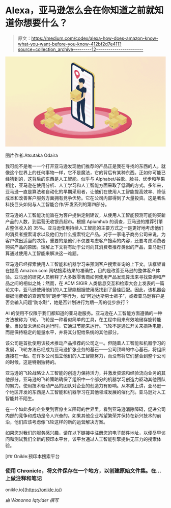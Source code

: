 # Alexa，亚马逊怎么会在你知道之前就知道你想要什么？

> 原文：<https://medium.com/codex/alexa-how-does-amazon-know-what-you-want-before-you-know-412bf2d7e411?source=collection_archive---------12----------------------->

![](img/c08ac5364a3d20a2d7e4c188b9be6fbc.png)

图片作者:Atsutaka Odaira

我可能不是唯一一个打开亚马逊发现他们推荐的产品正是我在寻找的东西的人。就像这个世界上的任何事物一样，它不是魔法，它的背后有某种东西。正如你可能已经猜到的，这背后的东西是人工智能。似乎与 Alphabet/谷歌、脸书、优步和苹果相比，亚马逊在使用分析、人工学习和人工智能方面采取了低调的方式。多年来，亚马逊一直是算法和自动化的早期采用者，让他们在使用人工智能提高效率、降低成本和改善客户服务方面拥有竞争优势。它在公司内部得到了大量投资。这是著名科技巨头如何与人工智能合作/开发系列的第四部分。

亚马逊的人工智能功能旨在为客户提供定制建议，从使用人工智能预测可能购买新产品的人数，到运营无收银员超市。根据 Apiumhub 的调查，亚马逊的推荐引擎占整体收入的 35%。亚马逊使用持续人工智能的主要方式之一是更好地考虑他们的消费者搜索请求以及他们为什么搜索特定产品。对于一家电子商务公司来说，为客户做出适当的决策，重要的是他们不仅要考虑客户搜索的内容，还要考虑消费者购买产品的原因。理解上下文将有助于公司向其消费者推荐类似的产品，亚马逊打算通过使用人工智能来解决这一难题。

亚马逊已经探索使用人工智能和机器学习来预测客户搜索查询的上下文。该框架旨在提高 Amazon.com 网站搜索结果的准确性，目的是改善亚马逊的整体客户体验。亚马逊的研究人员解释了大多数零售商如何使用产品发现算法来寻找查询和产品之间的相似之处；然而，在 ACM SIGIR 人类信息交互和检索大会上发表的一篇论文中，亚马逊使用他们的人工智能根据使用感找到了最佳匹配。因此，该机器会根据消费者的查询预测“跑步”等行为，如“阿迪达斯男士裤子”，或者亚马逊客户是否会输入问题“防水鞋”，她是否计划进行为期一周的徒步旅行？

AI 的使用不仅限于我们都知道的亚马逊服务。亚马逊在人工智能方面遵循的一种方法被称为飞轮。飞轮是一种看似简单的工具，在工程中用来有效地储存旋转能量。当设备未满负荷运行时，它通过节能来运行。飞轮不是通过开关来损耗电能，而是保持稳定的能量水平，并将其分配给系统的其他部分。

该公司是首批使用该技术推动产品推荐的公司之一。但随着人工智能和机器学习的发展，飞轮方法已经成为亚马逊扩张业务的基石——公司顶峰的中心基石，将组织连接在一起。在许多公司孤立他们的人工智能努力，而没有将它们整合到整个公司的时候，这是特别独特的。

亚马逊的飞轮战略让人工智能的创造力保持活力，并激发资源和经验流向业务的其他部分。亚马逊的飞轮策略确保了组织中一个部分的机器学习创造力驱动其他团队的努力。使用技术驱动产品的团队对企业的创造力有影响。从本质上讲，亚马逊一个地区开发的东西是人工智能和机器学习在其他领域发展的催化剂。亚马逊对人工智能并不陌生。

在一个如此多的企业受到官僚主义阻碍的世界里，看到亚马逊消除障碍，促进公司内部的竞争和成功是令人兴奋的。如果其他企业希望繁荣并保持在新兴技术的前沿，他们应该考虑像飞轮这样的新的运营解决方案。

如果您对我们的服务感兴趣，请在以下链接中注册您的电子邮件地址，以便尽早访问和测试我们全新的预印本平台，该平台通过人工智能引擎提供无压力的搜索体验。

[](https://onikle.io/) [## Onikle:预印本搜索平台

### 使用 Chronicle，将文件保存在一个地方，以创建原始文件集。在…上做注释和笔记

onikle.io](https://onikle.io/) 

*由 Wanonno Iqtyider 撰写*